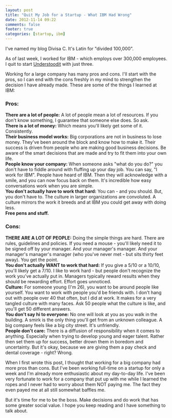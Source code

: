```yaml
---
layout: post
title: "Quit My Job for a Startup - What IBM Had Wrong"
date: 2012-11-14 09:22
comments: false
footer: true
categories: [startup, ibm]
---
```

<p>
I've named my blog Divisa C. It's Latin for "divided 100,000".
</p>

<p>
As of last week, I worked for IBM - which employs over 300,000 employees. I quit to start <a href="http://understoodit.com" target="_blank">Understoodit</a> with just three.
</p>

<p>
Working for a large company has many pros and cons. I'll start with the pros, so I can end with the cons freshly in my mind to strengthen the decision I have already made. These are some of the things I learned at IBM:
</p>


<h3>Pros:</h3>
<p>
<strong>There are a lot of people:</strong> A lot of people mean a lot of resources. If you don't know something, I guarantee that someone else does. So ask.
<br>
<strong>There is a lot of money:</strong> Which means you'll likely get some of it. Consistently.
<br>
<strong>Their business model works:</strong> Big corporations are not in business to lose money. They've been around the block and know how to make it. Their success is driven from people who are making good business decisions. Be aware of the smart decisions that are made and try to fit them into your own life.
<br>
<strong>People know your company:</strong> When someone asks "what do you do?" you don't have to fiddle around with fluffing up your day job. You can say, "I work for IBM". People have heard of IBM. Then they will acknowledge with a smile, and you can now focus back on them. It's incredible how easy conversations work when you are simple.
<br>
<strong>You don't actually have to work that hard:</strong> You can - and you should. But, you don't have to. The culture in larger organizations are convoluted. A culture mirrors the work it breeds and at IBM you could get away with doing less.
<br>
<strong>Free pens and stuff.</strong>
<br>
</p>

<h3>Cons:</h3>
<p>
<strong>THERE ARE A LOT OF PEOPLE:</strong> Doing the simple things are hard. There are rules, guidelines and policies. If you need a mouse - you'll likely need it to be signed off by your manager. And your manager's manager. And your manager's manager's manager (who you've never met - but sits thirty feet away). You get the point.
<br>
<strong>You don't actually WANT to work that hard:</strong> If you give a 5/10 or a 10/10, you'll likely get a 7/10. I like to work hard - but people don't recognize the work you've actually put in. Managers typically reward results when they should be rewarding effort. Effort goes unnoticed.
<br>
<strong>Culture:</strong> For someone young (I'm 26), you want to be around people like yourself. You want to work with people you'd be friends with. I don't hang out with people over 40 that often, but I did at work. It makes for a very tangled culture with many faces. Ask 50 people what the culture is like, and you'll get 50 different answers.
<br>
<strong>You don't say hi to everyone:</strong> No one will look at you as you walk in the building. A smirk is the only thing you'll get from an unknown colleague. A big company feels like a big city street. It's unfriendly.
<br>
<strong>People don't care:</strong> There is a diffusion of responsibility when it comes to anything. Especially when trying to develop young and eager talent. Rather then set them up for success, better drown them in boredom and uncertainty. But it's okay, because we are giving them a pay check and dental coverage - right? Wrong.
</p>

<p>
When I first wrote this post, I thought that working for a big company had more pros than cons. But I've been working full-time on a startup for only a week and I'm already more enthusiastic about my day-to-day life. I've been very fortunate to work for a company that put up with me while I learned the ropes and I never had to worry about them NOT paying me. The fact they even payed me at all still somewhat baffles me.
</p>

<p>
But it's time for me to be the boss. Make decisions and do work that has some greater social value. I hope you keep reading and I have something to talk about.
</p>
